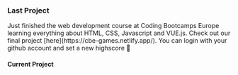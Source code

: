 <h3 align="start">Last Project</h3>
<p>Just finished the web development course at Coding Bootcamps Europe learning everything about HTML, CSS, Javascript and VUE.js. Check out our final project [here](https://cbe-games.netlify.app/). You can login with your github account and set a new highscore 👾</p>
<p></p>
 
<h4 align="start">Current Project</h4>


<!--
**KaiWelu/KaiWelu** is a ✨ _special_ ✨ repository because its `README.md` (this file) appears on your GitHub profile.

Here are some ideas to get you started:

- 🔭 I’m currently working on ...
- 🌱 I’m currently learning ...
- 👯 I’m looking to collaborate on ...
- 🤔 I’m looking for help with ...
- 💬 Ask me about ...
- 📫 How to reach me: ...
- 😄 Pronouns: ...
- ⚡ Fun fact: ...
-->

